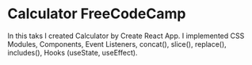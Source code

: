 # Calculator FreeCodeCamp

In this taks I created Calculator by Create React App. I implemented CSS Modules, Components, Event Listeners, concat(), slice(), replace(), includes(), Hooks (useState, useEffect). 
